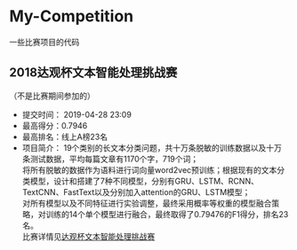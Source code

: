 # My-Competition
一些比赛项目的代码

## 2018达观杯文本智能处理挑战赛 
（不是比赛期间参加的）
* 提交时间：  2019-04-28 23:09
* 最高得分：0.7946
* 最高排名：线上A榜23名
* 项目简介：
19个类别的长文本分类问题，共十万条脱敏的训练数据以及十万条测试数据，平均每篇文章有1170个字，719个词；  
将所有脱敏的数据作为语料进行词向量word2vec预训练；根据现有的文本分类模型，设计和搭建了7种不同模型，分别有GRU、LSTM、RCNN、TextCNN、FastText以及分别加入attention的GRU、LSTM模型；  
对所有模型以及不同特征进行实验调整，最终采用概率等权重的模型融合策略，对训练的14个单个模型进行融合，最终取得了0.79476的F1得分，排名23名。  
比赛详情见[达观杯文本智能处理挑战赛](https://www.dcjingsai.com/common/cmpt/%E2%80%9C%E8%BE%BE%E8%A7%82%E6%9D%AF%E2%80%9D%E6%96%87%E6%9C%AC%E6%99%BA%E8%83%BD%E5%A4%84%E7%90%86%E6%8C%91%E6%88%98%E8%B5%9B_%E7%AB%9E%E8%B5%9B%E4%BF%A1%E6%81%AF.html)  

##  

